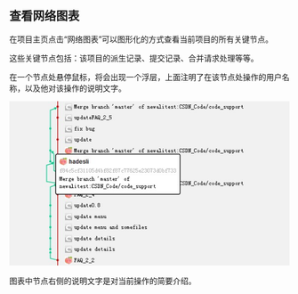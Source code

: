 ## 查看网络图表

在项目主页点击“网络图表”可以图形化的方式查看当前项目的所有关键节点。

这些关键节点包括：该项目的派生记录、提交记录、合并请求处理等等。

在一个节点处悬停鼠标，将会出现一个浮层，上面注明了在该节点处操作的用户名称，以及他对该操作的说明文字。

![alt 网络图表](/images/FAQ_3_4_1.jpg "网络图表")

图表中节点右侧的说明文字是对当前操作的简要介绍。
